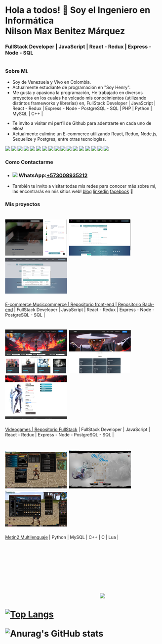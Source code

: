 <h1 dir="auto">Hola a todos! 👋 Soy el Ingeniero en Informática<br> Nilson Max Benitez Márquez</h1><h3 dir="auto">FullStack Developer | JavaScript | React - Redux | Express - Node - SQL </h3><h1 dir="auto"></h1>

### Sobre Mí.
* Soy de Venezuela y Vivo en Colombia.
* Actualmente estudiante de programación en "Soy Henry".
* Me gusta  y apasiona la programación, He trabajado en diversos proyectos en los cuales he volcado mis conocimientos (utilizando distintos frameworks y librerías) en, FullStack Developer | JavaScript | React - Redux | Express - Node - PostgreSQL - SQL | PHP | Python | MySQL | C++ |

- Te invito a visitar mi perfil de Github para adentrarte en cada uno de ellos!
- Actualmente culmine un E-commerce utilizando React, Redux, Node.js, Sequelize y Postgres, entre otras tecnologías.
<p dir="auto"><img src="https://img.icons8.com/color/48/000000/html-5.png" style="max-width: 100%;">
<img src="https://img.icons8.com/color/48/000000/css3.png" style="max-width: 100%;">
<img src="https://img.icons8.com/color/48/000000/javascript.png" style="max-width: 100%;">
<img src="https://img.icons8.com/color/48/000000/typescript.png" style="max-width: 100%;">
<img src="https://img.icons8.com/color/48/000000/python.png" style="max-width: 100%;">
<img src="https://img.icons8.com/color/48/000000/react-native.png" style="max-width: 100%;">
<img src="https://camo.githubusercontent.com/d3d1874579d4c426185cc3f0b5819d05cad0e3cb0d62ce2b182daea2abab84b3/68747470733a2f2f696d672e69636f6e73382e636f6d2f636f6c6f722f34382f3030303030302f72656475782e706e67" data-canonical-src="https://img.icons8.com/color/48/000000/redux.png" style="max-width: 100%;"></a>
<img src="https://img.icons8.com/color/48/000000/nodejs.png" style="max-width: 100%;">
<img src="https://img.icons8.com/color/48/000000/express.png" style="max-width: 100%;">
<img width="40px" src="https://s2.qwant.com/thumbr/0x380/f/1/def6e5a6cedacd5856251aeaef7e52119bf19a4f70ada987080f4a3db8e074/sequelize-logo-png-transparent.png?u=https%3A%2F%2Fcdn.freebiesupply.com%2Flogos%2Flarge%2F2x%2Fsequelize-logo-png-transparent.png&amp;q=0&amp;b=1&amp;p=0&amp;a=0" style="max-width: 100%;">
<img src="https://img.icons8.com/color/48/000000/postgresql.png" style="max-width: 100%;">
<img src="https://img.icons8.com/color/48/000000/mongodb.png" style="max-width: 100%;">
<img src="https://img.icons8.com/color/48/000000/bootstrap.png" style="max-width: 100%;">
<img src="https://img.icons8.com/color/48/000000/github.png" style="max-width: 100%;">
<img src="https://img.icons8.com/color/48/000000/linux.png" style="max-width: 100%;">
<img width="50px" src="https://blogger.googleusercontent.com/img/b/R29vZ2xl/AVvXsEjllo01CsrsbAGJcijhDqKvfgSeh5ePfiT321LQ_xbVSwuwxXRUHZ6ESbZOHvTTn1pmdLt9mF1KypEui3seFy4c18IM2MEWTrVYBKjfoLuH3jifKxIBMtCTA-Hgha_QWiCYr_AqOhZKlibpr3np8peT4kal3RQsQSi3HdDHCMPqxPCZH_9uN8RIpeqwFA/s1600/free.png" style="max-width: 100%;">
<img width="40px" src="https://blogger.googleusercontent.com/img/b/R29vZ2xl/AVvXsEiBZIixOnf_z9wdj3f3o_MKMXjwtuQKTfhufVne7QVkSbfIY2CeDZvaRVsqBCNldlu-clcLmnsob0JCj_wBzVM38uLOjDeVrb2M0vaUaONcZVhKtMZ-AsyfWTC-CcWHL2sv4g1oO8Z3ZBiIuY5TOkwgRc6FfxaqKDjX-4kD7p-7CrniwhN5QjM0SVP0Jg/s320/WordPress_blue_logo.svg.png" style="max-width: 100%;"></p>

### Como Contactarme
* ### <img width="18px" src="https://encrypted-tbn0.gstatic.com/images?q=tbn:ANd9GcTCH_L44q0stNB3mLOKQfO4YhtTDqFr-sn87Q&usqp=CAU" style="max-width: 100%;"> WhatsApp:<a href="https://api.whatsapp.com/send?phone=573008935212" target="_blank">+573008935212</a>
*  También te invito a visitar todas mis redes para conocer más sobre mí, las encontrarás en mis sitios web! <a href="https://programas-juegos-max.blogspot.com" target="_blank"> blog</a> <a href="https://www.linkedin.com/in/nilson-max-benitez-marquez-b909b4230/" target="_blank">linkedin</a> <a href="https://www.facebook.com/ProgramasJuegosMax" target="_blank">facebook</a>  👨
  
### Mis proyectos
<h1 dir="auto">
  <a><img width="200px" src="https://github.com/nilsonmax/front-end-music-ecommerce-fn/blob/develop/client/images/desarrolladores/Captura%20de%20pantalla%202022-08-26%20161426.png?raw=true"></a>
  <a><img width="200px" src="https://github.com/nilsonmax/front-end-music-ecommerce-fn/blob/develop/client/images/desarrolladores/Captura%20de%20pantalla%202022-08-26%20162413.png?raw=true"></a>
  <a><img width="200px" src="https://github.com/nilsonmax/front-end-music-ecommerce-fn/blob/develop/client/images/desarrolladores/Captura%20de%20pantalla%202022-08-26%20162448.png?raw=true"></a></h1>
<a href="https://musicommerce2022.vercel.app" target="_blank">E-commerce Musiccommerce</a><a href="https://github.com/nilsonmax/front-end-music-ecommerce-fn" target="_blank"> | Repositorio front-end</a><a href="https://github.com/Neider-Urbano/musicomerce-backend" target="_blank"> | Repositorio Back-end</a> | FullStack Developer | JavaScript | React - Redux | Express - Node - PostgreSQL - SQL |
 <h1 dir="auto">
  <a><img width="200px" src="https://github.com/nilsonmax/PI-VideoGame/blob/main/PI-Videogames-main/client/src/asset/Captura%20de%20pantalla%202022-08-26%20164138.png?raw=true"></a>
  <a><img width="200px" src="https://github.com/nilsonmax/PI-VideoGame/blob/main/PI-Videogames-main/client/src/asset/Captura%20de%20pantalla%202022-08-26%20164055.png?raw=true"></a>
  <a><img width="200px" src="https://github.com/nilsonmax/PI-VideoGame/blob/main/PI-Videogames-main/client/src/asset/Captura%20de%20pantalla%202022-08-26%20163940.png?raw=true"></a></h1>
<a href="https://videogames-deploy-front.vercel.app" target="_blank">Videogames</a><a href="https://github.com/nilsonmax/PI-VideoGame" target="_blank"> | Repositorio FullStack</a> | FullStack Developer | JavaScript | React - Redux | Express - Node - PostgreSQL - SQL |

<h1 dir="auto">
  <a><img width="200px" src="https://github.com/nilsonmax/metin2-multilenguaje/blob/main/Captura%20de%20pantalla%202022-03-16%20094358.png?raw=true"></a>
  <a><img width="200px" src="https://github.com/nilsonmax/metin2-multilenguaje/blob/main/Captura%20de%20pantalla%202022-03-21%20173401.png?raw=true"></a>
  <a><img width="200px" src="https://github.com/nilsonmax/metin2-multilenguaje/blob/main/Captura%20de%20pantalla%202022-03-21%20175812.png?raw=true"></a>
</h1>
<a href="https://programas-juegos-max.blogspot.com/2022/03/venta-de-metin2-multilenguaje.html" target="_blank">Metin2 Multilenguaje</a> | Python | MySQL | C++ | C | Lua |

<h1 dir="auto"><a id="user-content-hi--im-martin" class="anchor" aria-hidden="true" href="https://api.whatsapp.com/send?phone=573008935212" target="_blank"><svg class="octicon octicon-link" </path></svg></a>
<img src="https://readme-typing-svg.herokuapp.com?lines=Full+Stack+Developer!" style="max-width: 100%;">

[![Top Langs](https://github-readme-stats.vercel.app/api/top-langs/?username=nilsonmax&layout=compact)](https://github.com/nilsonmax/github-readme-stats)

![Anurag's GitHub stats](https://github-readme-stats.vercel.app/api?username=nilsonmax&show_icons=true&theme=tokyonight)
